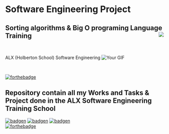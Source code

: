 # Software Engineering Project
## Sorting algorithms & Big O programing Language Training <img align='right' src="https://raw.githubusercontent.com/stoicaandrei/sorting-visualizer/master/content/demo.gif">
</br>

ALX (Holberton School) Software Engineering <img src="https://www.google.com/url?sa=i&url=https%3A%2F%2Fimgur.com%2Fgallery%2FepFOQbH%2Fcomment%2F799426467&psig=AOvVaw1u4MLnSMY1-RNP2o2C8eRg&ust=1697557171738000&source=images&cd=vfe&opi=89978449&ved=0CBEQjRxqFwoTCNDzhbTz-oEDFQAAAAAdAAAAABBD" alt="Your GIF">

</br>

[![forthebadge](https://forthebadge.com/images/badges/built-with-love.svg)](https://forthebadge.com)
## Repository contain all my Works and Tasks &amp; Project done in the ALX Software Engineering Training School

[![badgen](https://badgen.net/badge/icon/terminal?icon=terminal&label)](https://badgen.net)
[![badgen](https://badgen.net/badge/icon/git?icon=git&label)](https://badgen.ne)
[![badgen](https://badgen.net/badge/icon/git?icon=git&label)](https://badgen.ne)
</br>
[![forthebadge](https://forthebadge.com/images/badges/made-with-c.svg)](https://forthebadge.com)                                                      
                                                           
